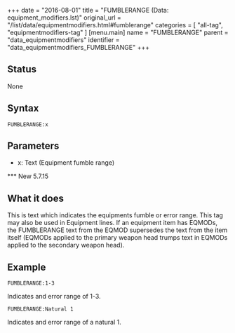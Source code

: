 +++
date = "2016-08-01"
title = "FUMBLERANGE (Data: equipment_modifiers.lst)"
original_url = "/list/data/equipmentmodifiers.html#fumblerange"
categories = [ "all-tag", "equipmentmodifiers-tag" ]
[menu.main]
    name = "FUMBLERANGE"
    parent = "data_equipmentmodifiers"
    identifier = "data_equipmentmodifiers_FUMBLERANGE"
+++

## Status

None

## Syntax

`FUMBLERANGE:x`

## Parameters

-   x: Text (Equipment fumble range)



<span id="fumblerange"></span> \*\*\* New 5.7.15

What it does
------------

This is text which indicates the equipments fumble or error range. This
tag may also be used in Equipment lines. If an equipment item has
EQMODs, the FUMBLERANGE text from the EQMOD supersedes the text from the
item itself (EQMODs applied to the primary weapon head trumps text in
EQMODs applied to the secondary weapon head).

Example
-------

`FUMBLERANGE:1-3`

Indicates and error range of 1-3.

`FUMBLERANGE:Natural 1`

Indicates and error range of a natural 1.

